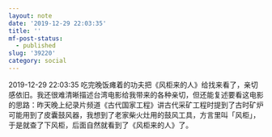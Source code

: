 ```yaml
---
layout: note
date: '2019-12-29 22:03:35'
title: ''
mf-post-status:
  - published
slug: '39220'
category: social
---
```

2019-12-29 22:03:35 吃完晚饭瘫着的功夫把《风柜来的人》给找来看了，亲切感依旧。我还很难清晰描述台湾电影给我带来的各种亲切，但还能复述要看这电影的思路：昨天晚上纪录片频道《古代国家工程》讲古代采矿工程时提到了古时矿炉可能用到了皮囊鼓风器，我想到了老家柴火灶用的鼓风工具，方言里叫「风柜」，于是就查了下风柜，后面自然就看到了《风柜来的人》了。